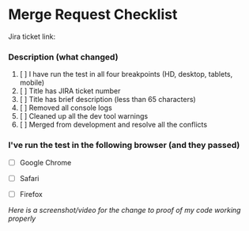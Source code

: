 # Merge Request Checklist

Jira ticket link:

### Description (what changed)


1. [ ] I have run the test in all four breakpoints (HD, desktop, tablets, mobile)
1. [ ] Title has JIRA ticket number
1. [ ] Title has brief description (less than 65 characters)
1. [ ] Removed all console logs
1. [ ] Cleaned up all the dev tool warnings
1. [ ] Merged from development and resolve all the conflicts


### I've run the test in the following browser (and they passed)
- [ ] Google Chrome
- [ ] Safari
- [ ] Firefox



_Here is a screenshot/video for the change to proof of my code working properly_


